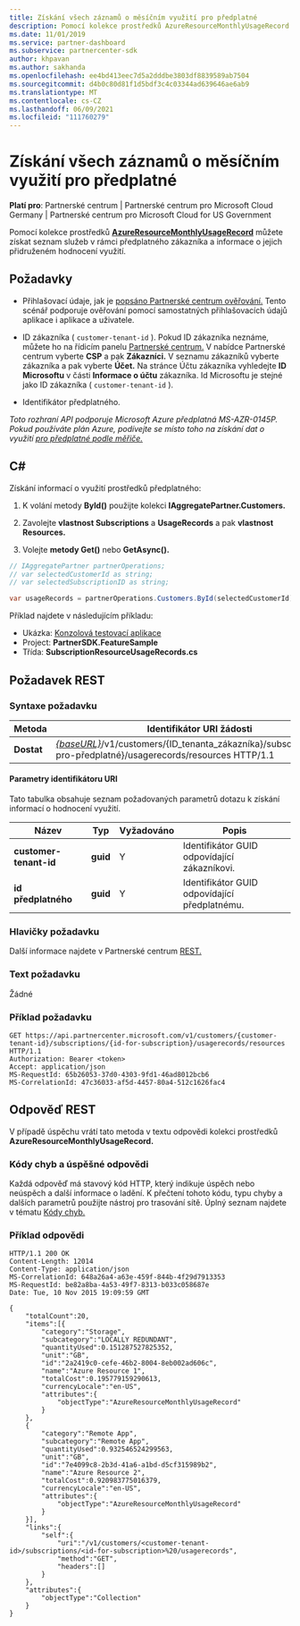 ```yaml
---
title: Získání všech záznamů o měsíčním využití pro předplatné
description: Pomocí kolekce prostředků AzureResourceMonthlyUsageRecord můžete získat seznam služeb v rámci předplatného zákazníka a informace o jejich přidruženém hodnocení využití.
ms.date: 11/01/2019
ms.service: partner-dashboard
ms.subservice: partnercenter-sdk
author: khpavan
ms.author: sakhanda
ms.openlocfilehash: ee4bd413eec7d5a2dddbe3803df8839589ab7504
ms.sourcegitcommit: d4b0c80d81f1d5bdf3c4c03344ad639646ae6ab9
ms.translationtype: MT
ms.contentlocale: cs-CZ
ms.lasthandoff: 06/09/2021
ms.locfileid: "111760279"
---
```

# <a name="get-all-monthly-usage-records-for-a-subscription"></a>Získání všech záznamů o měsíčním využití pro předplatné

**Platí pro**: Partnerské centrum | Partnerské centrum pro Microsoft Cloud Germany | Partnerské centrum pro Microsoft Cloud for US Government

Pomocí kolekce prostředků [**AzureResourceMonthlyUsageRecord**](/dotnet/api/microsoft.store.partnercenter.models.usage.azureresourcemonthlyusagerecord) můžete získat seznam služeb v rámci předplatného zákazníka a informace o jejich přidruženém hodnocení využití.

## <a name="prerequisites"></a>Požadavky

- Přihlašovací údaje, jak je [popsáno Partnerské centrum ověřování.](partner-center-authentication.md) Tento scénář podporuje ověřování pomocí samostatných přihlašovacích údajů aplikace i aplikace a uživatele.

- ID zákazníka ( `customer-tenant-id` ). Pokud ID zákazníka neznáme, můžete ho na řídicím panelu [Partnerské centrum.](https://partner.microsoft.com/dashboard) V nabídce Partnerské centrum vyberte **CSP** a pak **Zákazníci.** V seznamu zákazníků vyberte zákazníka a pak vyberte **Účet.** Na stránce Účtu zákazníka vyhledejte **ID Microsoftu** v části **Informace o účtu** zákazníka. Id Microsoftu je stejné jako ID zákazníka ( `customer-tenant-id` ).

- Identifikátor předplatného.

*Toto rozhraní API podporuje Microsoft Azure předplatná MS-AZR-0145P. Pokud používáte plán Azure, podívejte se místo toho na získání dat o využití [pro předplatné podle měřiče.](get-a-customer-subscription-meter-usage-records.md)*

## <a name="c"></a>C\#

Získání informací o využití prostředků předplatného:

1. K volání metody **ById()** použijte kolekci **IAggregatePartner.Customers.**

2. Zavolejte **vlastnost Subscriptions** a **UsageRecords** a pak **vlastnost Resources.**
3. Volejte **metody Get()** nebo **GetAsync().**

``` csharp
// IAggregatePartner partnerOperations;
// var selectedCustomerId as string;
// var selectedSubscriptionID as string;

var usageRecords = partnerOperations.Customers.ById(selectedCustomerId).Subscriptions.ById(selectedSubscriptionId).UsageRecords.Resources.Get();
```

Příklad najdete v následujícím příkladu:

- Ukázka: [Konzolová testovací aplikace](console-test-app.md)
- Project: **PartnerSDK.FeatureSample**
- Třída: **SubscriptionResourceUsageRecords.cs**

## <a name="rest-request"></a>Požadavek REST

### <a name="request-syntax"></a>Syntaxe požadavku

| Metoda  | Identifikátor URI žádosti                                                                                                                                       |
|---------|---------------------------------------------------------------------------------------------------------------------------------------------------|
| **Dostat** | [*{baseURL}*](partner-center-rest-urls.md)/v1/customers/{ID_tenanta_zákazníka}/subscriptions/{id-pro-předplatné}/usagerecords/resources HTTP/1.1 |

#### <a name="uri-parameters"></a>Parametry identifikátoru URI

Tato tabulka obsahuje seznam požadovaných parametrů dotazu k získání informací o hodnocení využití.

| Název                    | Typ     | Vyžadováno | Popis                               |
|-------------------------|----------|----------|-------------------------------------------|
| **customer-tenant-id**  | **guid** | Y        | Identifikátor GUID odpovídající zákazníkovi.     |
| **id předplatného** | **guid** | Y        | Identifikátor GUID odpovídající předplatnému. |

### <a name="request-headers"></a>Hlavičky požadavku

Další informace najdete v Partnerské centrum [REST.](headers.md)

### <a name="request-body"></a>Text požadavku

Žádné

### <a name="request-example"></a>Příklad požadavku

```http
GET https://api.partnercenter.microsoft.com/v1/customers/{customer-tenant-id}/subscriptions/{id-for-subscription}/usagerecords/resources HTTP/1.1
Authorization: Bearer <token>
Accept: application/json
MS-RequestId: 65b26053-37d0-4303-9fd1-46ad8012bcb6
MS-CorrelationId: 47c36033-af5d-4457-80a4-512c1626fac4
```

## <a name="rest-response"></a>Odpověď REST

V případě úspěchu vrátí tato metoda v textu odpovědi kolekci prostředků **AzureResourceMonthlyUsageRecord.**

### <a name="response-success-and-error-codes"></a>Kódy chyb a úspěšné odpovědi

Každá odpověď má stavový kód HTTP, který indikuje úspěch nebo neúspěch a další informace o ladění. K přečtení tohoto kódu, typu chyby a dalších parametrů použijte nástroj pro trasování sítě. Úplný seznam najdete v tématu [Kódy chyb.](error-codes.md)

### <a name="response-example"></a>Příklad odpovědi

```http
HTTP/1.1 200 OK
Content-Length: 12014
Content-Type: application/json
MS-CorrelationId: 648a26a4-a63e-459f-844b-4f29d7913353
MS-RequestId: be82a8ba-4a53-49f7-8313-b033c058687e
Date: Tue, 10 Nov 2015 19:09:59 GMT

{
    "totalCount":20,
    "items":[{
        "category":"Storage",
        "subcategory":"LOCALLY REDUNDANT",
        "quantityUsed":0.151287527825352,
        "unit":"GB",
        "id":"2a2419c0-cefe-46b2-8004-8eb002ad606c",
        "name":"Azure Resource 1",
        "totalCost":0.195779159290613,
        "currencyLocale":"en-US",
        "attributes":{
            "objectType":"AzureResourceMonthlyUsageRecord"
        }
    },
    {
        "category":"Remote App",
        "subcategory":"Remote App",
        "quantityUsed":0.932546524299563,
        "unit":"GB",
        "id":"7e4099c8-2b3d-41a6-a1bd-d5cf315989b2",
        "name":"Azure Resource 2",
        "totalCost":0.920983775016379,
        "currencyLocale":"en-US",
        "attributes":{
            "objectType":"AzureResourceMonthlyUsageRecord"
        }
    }],
    "links":{
        "self":{
            "uri":"/v1/customers/<customer-tenant-id>/subscriptions/<id-for-subscription>%20/usagerecords",
            "method":"GET",
            "headers":[]
        }
    },
    "attributes":{
        "objectType":"Collection"
    }
}
```
